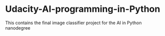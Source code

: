# Udacity-AI-programming-in-Python
This contains the final image classifier project for the AI in Python nanodegree
